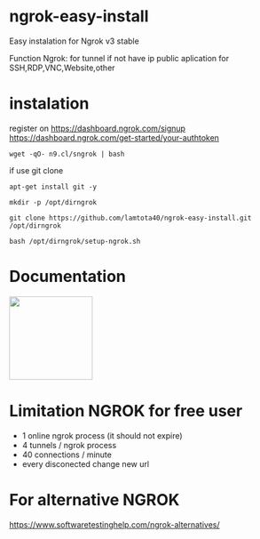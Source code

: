 # ngrok-easy-install
Easy instalation for Ngrok v3 stable

Function Ngrok: for tunnel if not have ip public
aplication for SSH,RDP,VNC,Website,other

# instalation
register on https://dashboard.ngrok.com/signup
https://dashboard.ngrok.com/get-started/your-authtoken
```console
wget -qO- n9.cl/sngrok | bash
```
if use git clone
```console
apt-get install git -y
```
```console
mkdir -p /opt/dirngrok
```
```console
git clone https://github.com/lamtota40/ngrok-easy-install.git /opt/dirngrok
```
```console
bash /opt/dirngrok/setup-ngrok.sh
```

# Documentation
<img src="https://user-images.githubusercontent.com/26719371/215472523-183ef332-3c92-491d-bac3-ae0b66a5c130.jpg" width="150">

# Limitation NGROK for free user
- 1 online ngrok process (it should not expire)
- 4 tunnels / ngrok process
- 40 connections / minute
- every disconected change new url

# For alternative NGROK
https://www.softwaretestinghelp.com/ngrok-alternatives/
